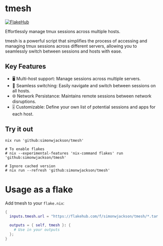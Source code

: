 # tmesh

[![FlakeHub](https://img.shields.io/endpoint?url=https://flakehub.com/f/simonwjackson/tmesh/badge)](https://flakehub.com/flake/simonwjackson/tmesh)

Effortlessly manage tmux sessions across multiple hosts.

tmesh is a powerful script that simplifies the process of accessing and managing tmux sessions across different servers, allowing you to seamlessly switch between sessions and hosts with ease.

## Key Features

* 🖥️ Multi-host support: Manage sessions across multiple servers.
* 🔀 Seamless switching: Easily navigate and switch between sessions on all hosts.
* 🌐 Network Persistance: Maintains remote sessions between network disruptions.
* 🎚️ Customizable: Define your own list of potential sessions and apps for each host.

## Try it out

```
nix run 'github:simonwjackson/tmesh'

# To enable flakes
# nix --experimental-features 'nix-command flakes' run 'github:simonwjackson/tmesh'

# Ignore cached version
# nix run --refresh 'github:simonwjackson/tmesh'

```

# Usage as a flake


Add tmesh to your `flake.nix`:

```nix
{
  inputs.tmesh.url = "https://flakehub.com/f/simonwjackson/tmesh/*.tar.gz";

  outputs = { self, tmesh }: {
    # Use in your outputs
  };
}

```
